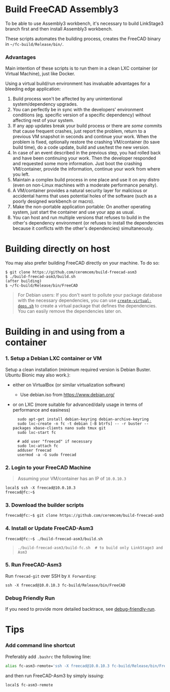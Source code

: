 # Build FreeCAD Assembly3

To be able to use Assembly3 workbench, it's necessary to build LinkStage3 branch first and then install Assembly3 workbench. 

These scripts automates the building process, creates the FreeCAD binary in `~/fc-build/Release/bin/`. 

### Advantages 

Main intention of these scripts is to run them in a clean LXC container (or Virtual Machine), just like Docker. 

Using a virtual build/run environment has invaluable advantages for a bleeding edge application:

1. Build process won't be affected by any unintentional system/dependency upgrades. 
2. You can perfectly be in sync with the developers' environment conditions (eg. specific version of a specific dependency) without affecting rest of your system.
3. If any app updates break your build process or there are *some* commits that cause frequent crashes, just report the problem, return to a previous VM snapshot in seconds and continue your work. When the problem is fixed, optionally restore the crashing VM/container (to save build time), do a code update, build and use/test the new version. 
4. In case of an event described in the previous step, you had rolled back and have been continuing your work. Then the developer responded and requested some more information. Just boot the crashing VM/container, provide the information, continue your work from where you left. 
5. Maintain a complex build process in one place and use it on any distro (even on non-Linux machines with a moderate performance penalty). 
6. A VM/container provides a natural security layer for malicious or accidental harms that uses potential holes of the software (such as a poorly designed workbench or macro).
7. Make the non-portable application portable: On another operating system, just start the container and use your app as usual. 
8. You can host and run multiple versions that refuses to build in the other's dependency environment (or refuses to install the dependencies because it conflicts with the other's dependencies) simultaneously. 

# Building directly on host

You may also prefer building FreeCAD directly on your machine. To do so: 

```console
$ git clone https://github.com/ceremcem/build-freecad-asm3
$ ./build-freecad-asm3/build.sh 
(after building)
$ ~/fc-build/Release/bin/FreeCAD
```

> For Debian users: If you don't want to pollute your package database with the necessary dependencies, you can use [`create-virtual-deps.sh`](https://github.com/ceremcem/debian-notes/blob/9bc61a3c9f65c5c27d7ab8d160e3d596ed4544e3/package-control/create-virtual-deps.sh) to create a virtual package that defines the dependencies. You can easily remove the dependencies later on.  

# Building in and using from a container 

### 1. Setup a Debian LXC container or VM 

Setup a clean installation (minimum required version is Debian Buster. Ubuntu Bionic may also work.):
* either on VirtualBox (or similar virtualization software)
  * Use debian.iso from https://www.debian.org/
      
* or on LXC (more suitable for advanced/daily usage in terms of performance and easiness)

        sudo apt-get install debian-keyring debian-archive-keyring
        sudo lxc-create -n fc -t debian [-B btrfs] -- -r buster --packages xbase-clients nano sudo tmux git
        sudo lxc-start fc

        # add user "freecad" if necessary
        sudo lxc-attach fc
        adduser freecad
        usermod -a -G sudo freecad

### 2. Login to your FreeCAD Machine 

> Assuming your VM/container has an IP of `10.0.10.3`

```console
local$ ssh -X freecad@10.0.10.3
freecad@fc:~$ 
```

### 3. Download the builder scripts

```console
freecad@fc:~$ git clone https://github.com/ceremcem/build-freecad-asm3
```

### 4. Install or Update FreeCAD-Asm3

```console
freecad@fc:~$ ./build-freecad-asm3/build.sh 
```

>     ./build-freecad-asm3/build-fc.sh  # to build only LinkStage3 and Asm3

### 5. Run FreeCAD-Asm3

Run `freecad-git` over SSH by `X Forwarding`:

```
ssh -X freecad@10.0.10.3 fc-build/Release/bin/FreeCAD
```

### Debug Friendly Run 

If you need to provide more detailed backtrace, see [debug-friendly-run](./debug-friendly-run.md).

# Tips 

### Add command line shortcut

Preferably add `.bashrc` the following line: 
 
  ```bash
  alias fc-asm3-remote='ssh -X freecad@10.0.10.3 fc-build/Release/bin/FreeCAD'
  ```
 
and then run FreeCAD-Asm3 by simply issuing: 
 
   ```console
   local$ fc-asm3-remote 
   ```
   
